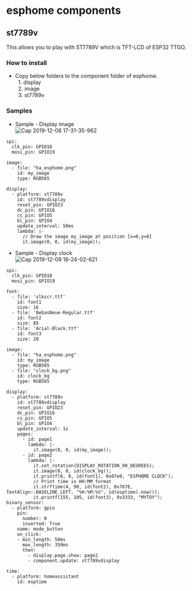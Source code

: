 # esphome components
## st7789v
  This allows you to play with ST7789V which is TFT-LCD  of ESP32 TTGO.
  
### How to install
  * Copy below folders to the component folder of esphome.<br>
   &nbsp;&nbsp;1. display<br>
   &nbsp;&nbsp;2. image<br>
   &nbsp;&nbsp;3. st7789v<br>

### Samples  
  * Sample - Display image<br>
  ![Cap 2019-12-08 17-31-35-962](https://user-images.githubusercontent.com/11463289/70423788-88825d80-1ab1-11ea-80b6-fb0a820e10e9.jpg)<br>

```
spi:
  clk_pin: GPIO18
  mosi_pin: GPIO19

image:
  - file: "ha_esphome.png"
    id: my_image
    type: RGB565

display:
  - platform: st7789v
    id: st7789vdisplay
    reset_pin: GPIO23
    dc_pin: GPIO16
    cs_pin: GPIO5
    bl_pin: GPIO4
    update_interval: 50ms
    lambda: |-
      // Draw the image my_image at position [x=0,y=0]
      it.image(0, 0, id(my_image));
```

  * Sample - Display clock<br>
  ![Cap 2019-12-09 18-24-02-621](https://user-images.githubusercontent.com/11463289/70423607-288bb700-1ab1-11ea-9f83-49684a9fd941.jpg)<br>

```
spi:
  clk_pin: GPIO18
  mosi_pin: GPIO19
  
font:
  - file: 'slkscr.ttf'
    id: font1
    size: 16
  - file: 'BebasNeue-Regular.ttf'
    id: font2
    size: 85
  - file: 'Arial-Black.ttf'
    id: font3
    size: 20
    
image:
  - file: "ha_esphome.png"
    id: my_image
    type: RGB565
  - file: "clock_bg.png"
    id: clock_bg
    type: RGB565
  
display:
  - platform: st7789v
    id: st7789vdisplay
    reset_pin: GPIO23
    dc_pin: GPIO16
    cs_pin: GPIO5
    bl_pin: GPIO4
    update_interval: 1s
    pages:
      - id: page1
        lambda: |-
          it.image(0, 0, id(my_image));
      - id: page2
        lambda: |-
          it.set_rotation(DISPLAY_ROTATION_90_DEGREES);
          it.image(0, 0, id(clock_bg));
          it.printf(6, 0, id(font1), 0x07e0, "ESPHOME CLOCK");
          // Print time in HH:MM format
          it.strftime(4, 90, id(font2), 0x767E, TextAlign::BASELINE_LEFT, "%H:%M:%S", id(esptime).now());
          it.printf(155, 105, id(font3), 0x3333, "MYTOY");
binary_sensor:
  - platform: gpio
    pin: 
      number: 0
      inverted: True
    name: mode_button
    on_click:
    - min_length: 50ms
      max_length: 350ms
      then:
        - display.page.show: page2
        - component.update: st7789vdisplay
        
time:
  - platform: homeassistant
    id: esptime
```
